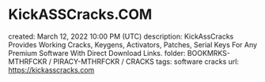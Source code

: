 # KickASSCracks.COM

created: March 12, 2022 10:00 PM (UTC)
description: KickAssCracks Provides Working Cracks, Keygens, Activators, Patches, Serial Keys For Any Premium Software With Direct Download Links.
folder: BOOKMRKS-MTHRFCKR / PIRACY-MTHRFCKR / CRACKS
tags: software cracks
url: https://kickasscracks.com